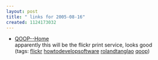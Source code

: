 ```yaml
---
layout: post
title: " links for 2005-08-16"
created: 1124173032
---
```

<ul class="delicious">
	<li>
		<div class="delicious-link"><a href="http://www.qoop.com/#">QOOP--Home</a></div>
		<div class="delicious-extended">apparently this will be the flickr print service, looks good</div>
		<div class="delicious-tags">(tags: <a href="http://del.icio.us/rtanglao/flickr">flickr</a> <a href="http://del.icio.us/rtanglao/howtodevelopsoftware">howtodevelopsoftware</a> <a href="http://del.icio.us/rtanglao/rolandtanglao">rolandtanglao</a> <a href="http://del.icio.us/rtanglao/qoop">qoop</a>)</div>
	</li>
</ul>


